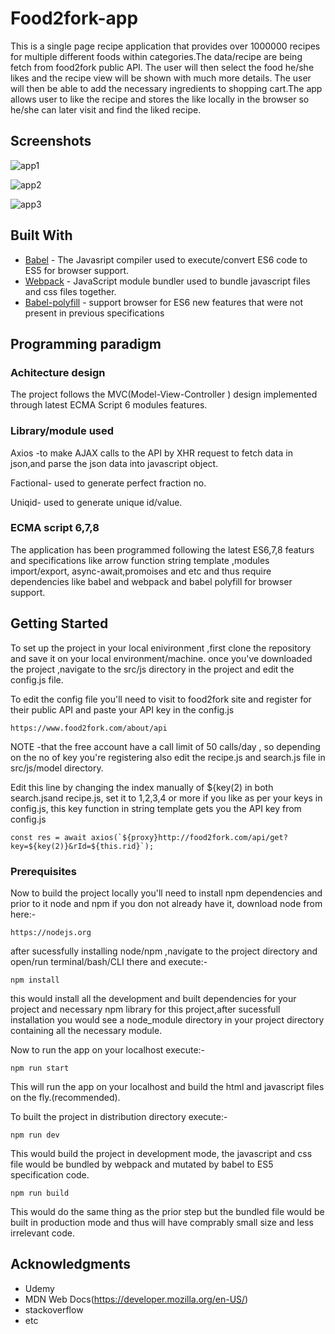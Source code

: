# Food2fork-app

This is a single page recipe application that provides over 1000000 recipes for multiple different foods within categories.The data/recipe are being fetch from food2fork public API. The user will then select the food he/she likes and the recipe view will be shown with much more details. The user will then be able to add the necessary ingredients to shopping cart.The app allows user to like the recipe and stores the like locally in the browser so he/she can later visit and find the liked recipe.

## Screenshots
![app1](https://user-images.githubusercontent.com/17953528/45334106-fbdbad80-b596-11e8-849e-47b4f5756623.png)


![app2](https://user-images.githubusercontent.com/17953528/45334116-06964280-b597-11e8-9c29-cfc6cbe7d0c4.png)


![app3](https://user-images.githubusercontent.com/17953528/45334128-144bc800-b597-11e8-9753-78413da85017.png)

## Built With

* [Babel](https://babeljs.io/) - The Javasript compiler used to execute/convert ES6 code to ES5 for browser support.
* [Webpack](https://webpack.js.org/) - JavaScript module bundler used to bundle javascript files and css files together.
* [Babel-polyfill](https://babeljs.io/docs/en/babel-polyfill) - support browser for ES6 new features that were not present in previous specifications



## Programming paradigm

### Achitecture design
The project follows the MVC(Model-View-Controller ) design implemented through latest ECMA Script 6 modules features.

### Library/module used
Axios -to make AJAX calls to the API by XHR request to fetch data in json,and parse the json data into javascript object.

Factional- used to generate perfect fraction no.

Uniqid- used to generate unique id/value.

### ECMA script 6,7,8 
The application has been programmed following the latest ES6,7,8 featurs and specifications like arrow function string template ,modules import/export, async-await,promoises and etc and thus require dependencies like babel and webpack and babel polyfill for browser support.

## Getting Started

To set up the project in your local enivironment ,first clone the repository and save it on your local environment/machine.
once you've downloaded the project ,navigate to the src/js directory in the project and edit the config.js file.

To edit the config file you'll need to visit to food2fork site and register for their public API and paste your API key in the config.js
```
https://www.food2fork.com/about/api
```

NOTE -that the free account have a call limit of 50 calls/day , so depending on the no of key you're registering also edit the recipe.js and search.js file in src/js/model directory.

Edit this line by changing the index manually of ${key(2) in both search.jsand recipe.js, set it to 1,2,3,4 or more if you like as per your keys in config.js, this key function in string template gets you the API key from config.js
```
const res = await axios(`${proxy}http://food2fork.com/api/get?key=${key(2)}&rId=${this.rid}`);

```

### Prerequisites

Now to build the project locally you'll need to install npm dependencies and prior to it node and npm if you don not already have it,
download node from here:-
```
https://nodejs.org
```
after sucessfully installing node/npm ,navigate to the project directory and open/run terminal/bash/CLI there and execute:-
```
npm install
```
this would install all the development and built dependencies for your project and necessary npm library for this project,after sucessfull installation you would see a node_module directory in your project directory containing all the necessary module.

Now to run the app on your localhost execute:-
```
npm run start
```
This will run the app on your localhost and build the html and javascript files on the fly.(recommended).

To built the project in distribution directory execute:-
```
npm run dev
```
This would build the project in development mode, the javascript and css file would be bundled by webpack and mutated by babel to ES5 specification code. 


```
npm run build
```
This would do the same thing as the prior step but the bundled file would be built in production mode and thus will have comprably small size and less irrelevant code.






## Acknowledgments

* Udemy
* MDN Web Docs(https://developer.mozilla.org/en-US/)
* stackoverflow
* etc
